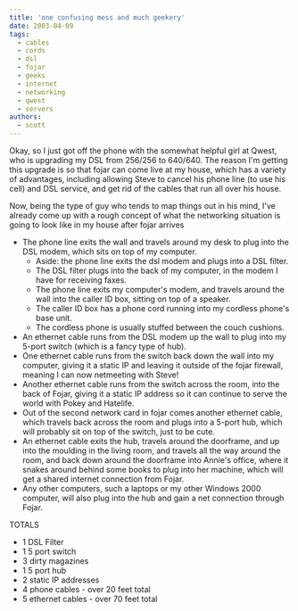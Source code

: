 ```yaml
---
title: 'one confusing mess and much geekery'
date: 2003-04-09
tags:
  - cables
  - cords
  - dsl
  - fojar
  - geeks
  - internet
  - networking
  - qwest
  - servers
authors:
  - scott
---
```


Okay, so I just got off the phone with the somewhat helpful girl at Qwest, who is upgrading my DSL from 256/256 to 640/640. The reason I'm getting this upgrade is so that fojar can come live at my house, which has a variety of advantages, including allowing Steve to cancel his phone line (to use his cell) and DSL service, and get rid of the cables that run all over his house.

Now, being the type of guy who tends to map things out in his mind, I've already come up with a rough concept of what the networking situation is going to look like in my house after fojar arrives

- The phone line exits the wall and travels around my desk to plug into the DSL modem, which sits on top of my computer.
  - Aside: the phone line exits the dsl modem and plugs into a DSL filter.
  - The DSL filter plugs into the back of my computer, in the modem I have for receiving faxes.
  - The phone line exits my computer's modem, and travels around the wall into the caller ID box, sitting on top of a speaker.
  - The caller ID box has a phone cord running into my cordless phone's base unit.
  - The cordless phone is usually stuffed between the couch cushions.
- An ethernet cable runs from the DSL modem up the wall to plug into my 5-port switch (which is a fancy type of hub).
- One ethernet cable runs from the switch back down the wall into my computer, giving it a static IP and leaving it outside of the fojar firewall, meaning I can now netmeeting with Steve!
- Another ethernet cable runs from the switch across the room, into the back of Fojar, giving it a static IP address so it can continue to serve the world with Pokey and Hatelife.
- Out of the second network card in fojar comes another ethernet cable, which travels back across the room and plugs into a 5-port hub, which will probably sit on top of the switch, just to be cute.
- An ethernet cable exits the hub, travels around the doorframe, and up into the moulding in the living room, and travels all the way around the room, and back down around the doorframe into Annie's office, where it snakes around behind some books to plug into her machine, which will get a shared internet connection from Fojar.
- Any other computers, such a laptops or my other Windows 2000 computer, will also plug into the hub and gain a net connection through Fojar.

TOTALS

- 1 DSL Filter
- 1 5 port switch
- 3 dirty magazines
- 1 5 port hub
- 2 static IP addresses
- 4 phone cables - over 20 feet total
- 5 ethernet cables - over 70 feet total
